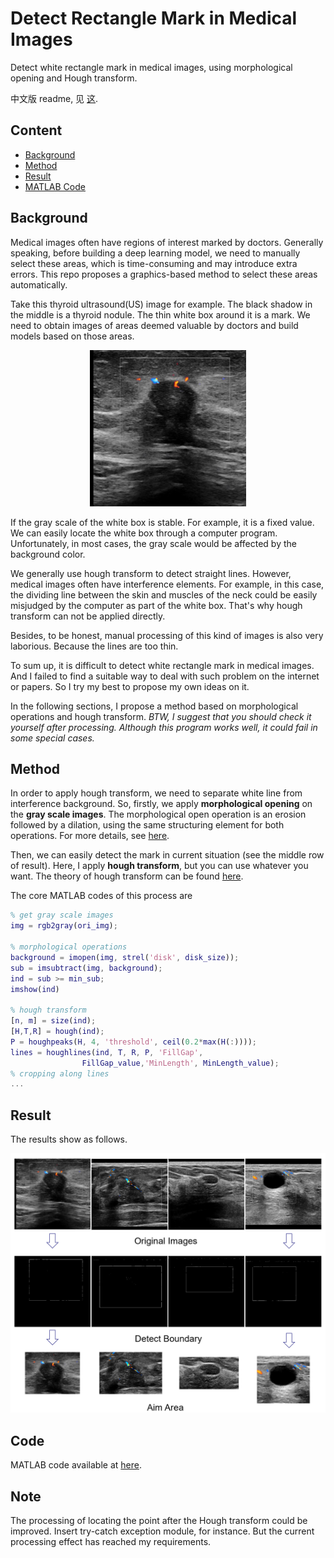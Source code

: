 # Detect Rectangle Mark in Medical Images
Detect white rectangle mark in medical images, using morphological opening and Hough transform.

中文版 readme, 见 [这](README_zhCN.md).

## Content
  * [Background](#background)
  * [Method](#method)
  * [Result](#result)
  * [MATLAB Code](#code)

## Background

Medical images often have regions of interest marked by doctors. Generally speaking, before building a deep learning model, we need to manually select these areas, which is time-consuming and may introduce extra errors. This repo proposes a graphics-based method to select these areas automatically.

Take this thyroid ultrasound(US) image for example. The black shadow in the middle is a thyroid nodule. The thin white box around it is a mark. We need to obtain images of areas deemed valuable by doctors and build models based on those areas. 

<p align="center">
<img src="img/ori.jpg" alt="ultrasound(US) images" width="250" height="250" />
</p>

If the gray scale of the white box is stable. For example, it is a fixed value. We can easily locate the white box through a computer program. Unfortunately, in most cases, the gray scale would be affected by the background color. 

We generally use hough transform to detect straight lines. However, medical images often have interference elements. For example, in this case, the dividing line between the skin and muscles of the neck could be easily misjudged by the computer as part of the white box. That's why hough transform can not be applied directly.

Besides, to be honest, manual processing of this kind of images is also very laborious. Because the lines are too thin.

To sum up, it is difficult to detect  white rectangle mark in medical images. And I failed to find a suitable way to deal with such problem on the internet or papers. So I try my best to propose my own ideas on it.

In the following sections, I propose a method based on morphological operations and hough transform. *BTW, I suggest that you should check it yourself after processing. Although this program works well, it could fail in some special cases.*


## Method

In order to apply hough transform, we need to separate white line from interference background. So, firstly, we apply **morphological opening** on the **gray scale images**. The morphological open operation is an erosion followed by a dilation, using the same structuring element for both operations. For more details, see [here](https://www.mathworks.com/help/images/ref/imopen.html#f5-345703_seealso).

Then, we can easily detect the mark in current situation (see the middle row of result). Here, I apply **hough transform**, but you can use whatever you want. The theory of hough transform can be found [here](https://en.wikipedia.org/wiki/Hough_transform).

The core MATLAB codes of this process are
```matlab
% get gray scale images
img = rgb2gray(ori_img);

% morphological operations
background = imopen(img, strel('disk', disk_size));
sub = imsubtract(img, background);
ind = sub >= min_sub;
imshow(ind)

% hough transform
[n, m] = size(ind);
[H,T,R] = hough(ind);
P = houghpeaks(H, 4, 'threshold', ceil(0.2*max(H(:))));
lines = houghlines(ind, T, R, P, 'FillGap', 
                FillGap_value,'MinLength', MinLength_value);
% cropping along lines
...
```

## Result

The results show as follows.

![Diagram of method 1](img/result_method1.png)

## Code

MATLAB code available at [here](code.m).

## Note

The processing of locating the point after the Hough transform could be improved. Insert try-catch exception module, for instance. But the current processing effect has reached my requirements.